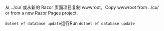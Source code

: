 <span data-ttu-id="e0c34-101">从 ../cu/ 或从新的 Razor 页面项目复制 wwwroot。</span><span class="sxs-lookup"><span data-stu-id="e0c34-101">Copy wwwroot from ../cu/ or from a new Razor Pages project.</span></span>

<span data-ttu-id="e0c34-102">`dotnet ef database update`运行</span><span class="sxs-lookup"><span data-stu-id="e0c34-102">Run `dotnet ef database update`</span></span>
